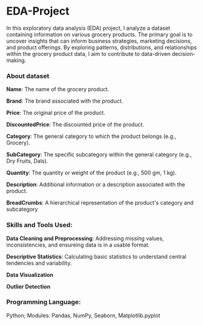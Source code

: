 # EDA-Project

In this exploratory data analysis (EDA) project, I analyze a dataset containing information on various grocery products. The primary goal is to uncover insights that can inform business strategies, marketing decisions, and product offerings. By exploring patterns, distributions, and relationships within the grocery product data, I aim to contribute to data-driven decision-making.


### About dataset

**Name**: The name of the grocery product.

**Brand**: The brand associated with the product.

**Price**: The original price of the product.

**DiscountedPrice**: The discounted price of the product.

**Category**: The general category to which the product belongs (e.g., Grocery).

**SubCategory**: The specific subcategory within the general category (e.g., Dry Fruits, Dals).

**Quantity**: The quantity or weight of the product (e.g., 500 gm, 1 kg).

**Description**: Additional information or a description associated with the product.

**BreadCrumbs**: A hierarchical representation of the product's category and subcategory

### Skills and Tools Used:

**Data Cleaning and Preprocessing**:  Addressing missing values, inconsistencies, and ensureing data is in a usable format.

**Descriptive Statistics**: Calculating basic statistics to understand central tendencies and variability.

**Data Visualization**

**Outlier Detection**

### Programming Language:
Python; Modules: Pandas, NumPy, Seaborn, Matplotlib.pyplot     
